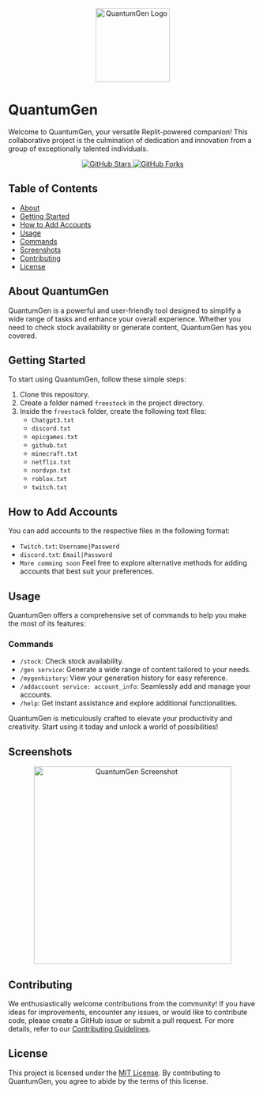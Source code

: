 <div align="center">
  <img src="https://cdn.discordapp.com/attachments/1152488450130452497/1152939469784227963/Adobe_Express_20230917_0452580_1.png" alt="QuantumGen Logo" width="150">
</div>

# QuantumGen

Welcome to QuantumGen, your versatile Replit-powered companion! This collaborative project is the culmination of dedication and innovation from a group of exceptionally talented individuals.

<div align="center">
  <a href="https://github.com/DamageCoding/QuantumGen/stargazers">
    <img src="https://img.shields.io/github/stars/DamageCoding/QuantumGen?style=for-the-badge" alt="GitHub Stars">
  </a>
  <a href="https://github.com/DamageCoding/QuantumGen/network">
    <img src="https://img.shields.io/github/forks/DamageCoding/QuantumGen?style=for-the-badge" alt="GitHub Forks">
  </a>
</div>

## Table of Contents
- [About](#about)
- [Getting Started](#getting-started)
- [How to Add Accounts](#how-to-add-accounts)
- [Usage](#usage)
- [Commands](#commands)
- [Screenshots](#screenshots)
- [Contributing](#contributing)
- [License](#license)

## About QuantumGen

QuantumGen is a powerful and user-friendly tool designed to simplify a wide range of tasks and enhance your overall experience. Whether you need to check stock availability or generate content, QuantumGen has you covered.

## Getting Started

To start using QuantumGen, follow these simple steps:

1. Clone this repository.
2. Create a folder named `freestock` in the project directory.
3. Inside the `freestock` folder, create the following text files:
   - `Chatgpt3.txt`
   - `discord.txt`
   - `epicgames.txt`
   - `github.txt`
   - `minecraft.txt`
   - `netflix.txt`
   - `nordvpn.txt`
   - `roblox.txt`
   - `twitch.txt`

## How to Add Accounts

You can add accounts to the respective files in the following format:

- `Twitch.txt`: `Username|Password`
- `discord.txt`: `Email|Password`
- `More comming soon`
Feel free to explore alternative methods for adding accounts that best suit your preferences.

## Usage

QuantumGen offers a comprehensive set of commands to help you make the most of its features:

### Commands

- `/stock`: Check stock availability.
- `/gen service`: Generate a wide range of content tailored to your needs.
- `/mygenhistory`: View your generation history for easy reference.
- `/addaccount service: account_info`: Seamlessly add and manage your accounts.
- `/help`: Get instant assistance and explore additional functionalities.

QuantumGen is meticulously crafted to elevate your productivity and creativity. Start using it today and unlock a world of possibilities!

## Screenshots

<div align="center">
  <img src="https://cdn.discordapp.com/attachments/1152488450130452497/1152959161391398922/image.png" alt="QuantumGen Screenshot" width="400">
</div>

## Contributing

We enthusiastically welcome contributions from the community! If you have ideas for improvements, encounter any issues, or would like to contribute code, please create a GitHub issue or submit a pull request. For more details, refer to our [Contributing Guidelines](CONTRIBUTING.md).

## License

This project is licensed under the [MIT License](LICENSE). By contributing to QuantumGen, you agree to abide by the terms of this license.


